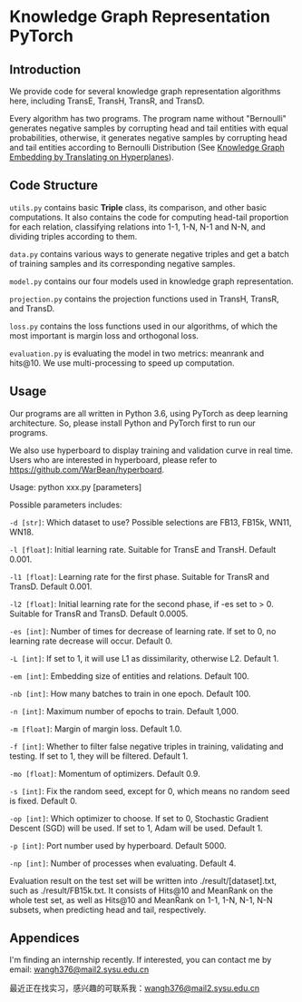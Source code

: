 # Knowledge Graph Representation PyTorch

## Introduction

We provide code for several knowledge graph representation algorithms here, including TransE, TransH, TransR, and TransD.

Every algorithm has two programs. The program name without "Bernoulli" generates negative samples by corrupting head and tail entities with equal probabilities, otherwise, it generates negative samples by corrupting head and tail entities according to Bernoulli Distribution (See [Knowledge Graph Embedding by Translating on Hyperplanes](https://www.aaai.org/ocs/index.php/AAAI/AAAI14/paper/view/8531/8546)).

## Code Structure

`utils.py` contains basic **Triple** class, its comparison, and other basic computations. It also contains the code for computing head-tail proportion for each relation, classifying relations into 1-1, 1-N, N-1 and N-N, and dividing triples according to them.

`data.py` contains various ways to generate negative triples and get a batch of training samples and its corresponding negative samples.

`model.py` contains our four models used in knowledge graph representation.

`projection.py` contains the projection functions used in TransH, TransR, and TransD.

`loss.py` contains the loss functions used in our algorithms, of which the most important is margin loss and orthogonal loss.

`evaluation.py` is evaluating the model in two metrics: meanrank and hits@10. We use multi-processing to speed up computation.

## Usage

Our programs are all written in Python 3.6, using PyTorch as deep learning architecture. So, please install Python and PyTorch first to run our programs.

We also use hyperboard to display training and validation curve in real time. Users who are interested in hyperboard, please refer to https://github.com/WarBean/hyperboard.

Usage:
python xxx.py [parameters]

Possible parameters includes:

`-d [str]`: Which dataset to use? Possible selections are FB13, FB15k, WN11, WN18.

`-l [float]`: Initial learning rate. Suitable for TransE and TransH. Default 0.001.

`-l1 [float]`: Learning rate for the first phase. Suitable for TransR and TransD. Default 0.001.

`-l2 [float]`: Initial learning rate for the second phase, if -es set to > 0. Suitable for TransR and TransD. Default 0.0005.

`-es [int]`: Number of times for decrease of learning rate. If set to 0, no learning rate decrease will occur. Default 0.

`-L [int]`: If set to 1, it will use L1 as dissimilarity, otherwise L2. Default 1.

`-em [int]`: Embedding size of entities and relations. Default 100.

`-nb [int]`: How many batches to train in one epoch. Default 100.

`-n [int]`: Maximum number of epochs to train. Default 1,000.

`-m [float]`: Margin of margin loss. Default 1.0.

`-f [int]`: Whether to filter false negative triples in training, validating and testing. If set to 1, they will be filtered. Default 1.

`-mo [float]`: Momentum of optimizers. Default 0.9.

`-s [int]`: Fix the random seed, except for 0, which means no random seed is fixed. Default 0.

`-op [int]`: Which optimizer to choose. If set to 0, Stochastic Gradient Descent (SGD) will be used. If set to 1, Adam will be used. Default 1.

`-p [int]`: Port number used by hyperboard. Default 5000.

`-np [int]`: Number of processes when evaluating. Default 4. 

Evaluation result on the test set will be written into ./result/[dataset].txt, such as ./result/FB15k.txt. It consists of Hits@10 and MeanRank on the whole test set, as well as Hits@10 and MeanRank on 1-1, 1-N, N-1, N-N subsets, when predicting head and tail, respectively.

## Appendices

I'm finding an internship recently. If interested, you can contact me by email: wangh376@mail2.sysu.edu.cn

最近正在找实习，感兴趣的可联系我：wangh376@mail2.sysu.edu.cn


